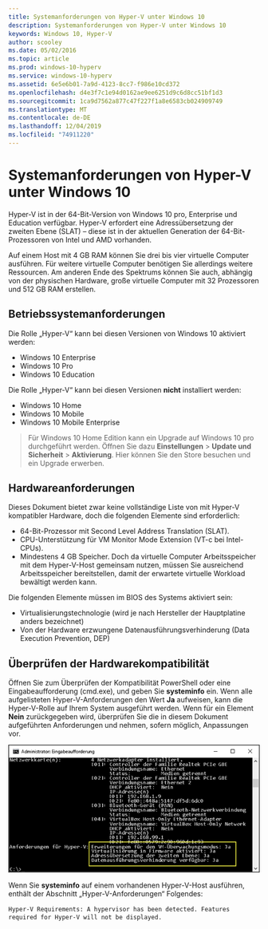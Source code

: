 ```yaml
---
title: Systemanforderungen von Hyper-V unter Windows 10
description: Systemanforderungen von Hyper-V unter Windows 10
keywords: Windows 10, Hyper-V
author: scooley
ms.date: 05/02/2016
ms.topic: article
ms.prod: windows-10-hyperv
ms.service: windows-10-hyperv
ms.assetid: 6e5e6b01-7a9d-4123-8cc7-f986e10cd372
ms.openlocfilehash: d4e3f7c1e94d0162ae9ee6251d9c6d8cc51bf1d3
ms.sourcegitcommit: 1ca9d7562a877c47f227f1a8e6583cb024909749
ms.translationtype: MT
ms.contentlocale: de-DE
ms.lasthandoff: 12/04/2019
ms.locfileid: "74911220"
---
```

# <a name="windows-10-hyper-v-system-requirements"></a>Systemanforderungen von Hyper-V unter Windows 10

Hyper-V ist in der 64-Bit-Version von Windows 10 pro, Enterprise und Education verfügbar. Hyper-V erfordert eine Adressübersetzung der zweiten Ebene (SLAT) – diese ist in der aktuellen Generation der 64-Bit-Prozessoren von Intel und AMD vorhanden.

Auf einem Host mit 4 GB RAM können Sie drei bis vier virtuelle Computer ausführen. Für weitere virtuelle Computer benötigen Sie allerdings weitere Ressourcen. Am anderen Ende des Spektrums können Sie auch, abhängig von der physischen Hardware, große virtuelle Computer mit 32 Prozessoren und 512 GB RAM erstellen.

## <a name="operating-system-requirements"></a>Betriebssystemanforderungen

Die Rolle „Hyper-V“ kann bei diesen Versionen von Windows 10 aktiviert werden:

- Windows 10 Enterprise
- Windows 10 Pro
- Windows 10 Education

Die Rolle „Hyper-V“ kann bei diesen Versionen **nicht** installiert werden:

- Windows 10 Home
- Windows 10 Mobile
- Windows 10 Mobile Enterprise

>Für Windows 10 Home Edition kann ein Upgrade auf Windows 10 pro durchgeführt werden. Öffnen Sie dazu **Einstellungen** > **Update und Sicherheit** > **Aktivierung**. Hier können Sie den Store besuchen und ein Upgrade erwerben.

## <a name="hardware-requirements"></a>Hardwareanforderungen

Dieses Dokument bietet zwar keine vollständige Liste von mit Hyper-V kompatibler Hardware, doch die folgenden Elemente sind erforderlich:

- 64-Bit-Prozessor mit Second Level Address Translation (SLAT).
- CPU-Unterstützung für VM Monitor Mode Extension (VT-c bei Intel-CPUs).
- Mindestens 4 GB Speicher. Doch da virtuelle Computer Arbeitsspeicher mit dem Hyper-V-Host gemeinsam nutzen, müssen Sie ausreichend Arbeitsspeicher bereitstellen, damit der erwartete virtuelle Workload bewältigt werden kann.

Die folgenden Elemente müssen im BIOS des Systems aktiviert sein:
- Virtualisierungstechnologie (wird je nach Hersteller der Hauptplatine anders bezeichnet)
- Von der Hardware erzwungene Datenausführungsverhinderung (Data Execution Prevention, DEP)

## <a name="verify-hardware-compatibility"></a>Überprüfen der Hardwarekompatibilität

Öffnen Sie zum Überprüfen der Kompatibilität PowerShell oder eine Eingabeaufforderung (cmd.exe), und geben Sie **systeminfo** ein. Wenn alle aufgelisteten Hyper-V-Anforderungen den Wert **Ja** aufweisen, kann die Hyper-V-Rolle auf Ihrem System ausgeführt werden. Wenn für ein Element **Nein** zurückgegeben wird, überprüfen Sie die in diesem Dokument aufgeführten Anforderungen und nehmen, sofern möglich, Anpassungen vor.

![](media/SystemInfo-upd.png)

Wenn Sie **systeminfo** auf einem vorhandenen Hyper-V-Host ausführen, enthält der Abschnitt „Hyper-V-Anforderungen“ Folgendes:

```
Hyper-V Requirements: A hypervisor has been detected. Features required for Hyper-V will not be displayed.
```
